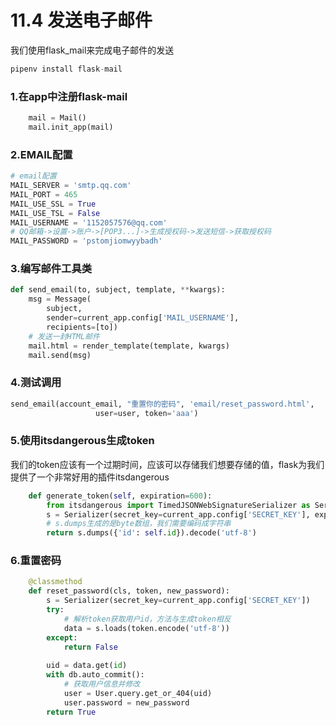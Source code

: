 # 11.4 发送电子邮件

我们使用flask_mail来完成电子邮件的发送
```python
pipenv install flask-mail
```

### 1.在app中注册flask-mail
```python
    mail = Mail()
    mail.init_app(mail)
```

### 2.EMAIL配置
```python
# email配置
MAIL_SERVER = 'smtp.qq.com'
MAIL_PORT = 465
MAIL_USE_SSL = True
MAIL_USE_TSL = False
MAIL_USERNAME = '1152057576@qq.com'
# QQ邮箱->设置->账户->[POP3...]->生成授权码->发送短信->获取授权码
MAIL_PASSWORD = 'pstomjiomwyybadh'
```

### 3.编写邮件工具类
```python
def send_email(to, subject, template, **kwargs):
    msg = Message(
        subject,
        sender=current_app.config['MAIL_USERNAME'],
        recipients=[to])
    # 发送一封HTML邮件
    mail.html = render_template(template, kwargs)
    mail.send(msg)
```

### 4.测试调用
```python
send_email(account_email, "重置你的密码", 'email/reset_password.html',
                   user=user, token='aaa')
```

### 5.使用itsdangerous生成token

我们的token应该有一个过期时间，应该可以存储我们想要存储的值，flask为我们提供了一个非常好用的插件itsdangerous
```python
    def generate_token(self, expiration=600):
        from itsdangerous import TimedJSONWebSignatureSerializer as Serializer
        s = Serializer(secret_key=current_app.config['SECRET_KEY'], expires_in=expiration)
        # s.dumps生成的是byte数组，我们需要编码成字符串
        return s.dumps({'id': self.id}).decode('utf-8')
```

### 6.重置密码
```python
    @classmethod
    def reset_password(cls, token, new_password):
        s = Serializer(secret_key=current_app.config['SECRET_KEY'])
        try:
            # 解析token获取用户id，方法与生成token相反
            data = s.loads(token.encode('utf-8'))
        except:
            return False
        
        uid = data.get(id)
        with db.auto_commit():
            # 获取用户信息并修改
            user = User.query.get_or_404(uid)
            user.password = new_password
        return True
```